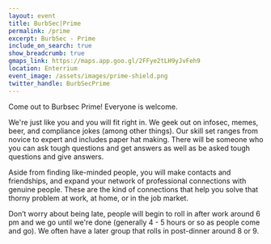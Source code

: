 ```yaml
---
layout: event
title: BurbSec|Prime
permalink: /prime
excerpt: BurbSec - Prime
include_on_search: true
show_breadcrumb: true
gmaps_link: https://maps.app.goo.gl/2FFye2tLH9yJvFeh9
location: Enterrium
event_image: /assets/images/prime-shield.png
twitter_handle: BurbSecPrime
---
```


Come out to Burbsec Prime! Everyone is welcome.

We're just like you and you will fit right in. We geek out on infosec, memes,
beer, and compliance jokes (among other things). Our skill set ranges from
novice to expert and includes paper hat making. There will be someone who you
can ask tough questions and get answers as well as be asked tough questions
and give answers.

Aside from finding like-minded people, you will make contacts and friendships,
and expand your network of professional connections with genuine people. These
are the kind of connections that help you solve that thorny problem at work,
at home, or in the job market.

Don’t worry about being late, people will begin to roll in after work around
6 pm and we go until we're done (generally 4 - 5 hours or so as people come
and go). We often have a later group that rolls in post-dinner around 8 or 9.
